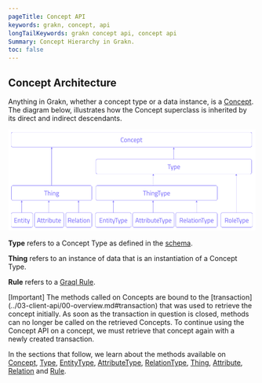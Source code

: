 ```yaml
---
pageTitle: Concept API
keywords: grakn, concept, api
longTailKeywords: grakn concept api, concept api
Summary: Concept Hierarchy in Grakn.
toc: false
---
```


## Concept Architecture
Anything in Grakn, whether a concept type or a data instance, is a [Concept](../04-concept-api/01-concept.md). The diagram below, illustrates how the Concept superclass is inherited by its direct and indirect descendants.

![Concept Hierarchy](../images/concept-api/overview_hierarchy.png)

**Type** refers to a Concept Type as defined in the [schema](../09-schema/00-overview.md#grakn-data-model).

**Thing** refers to an instance of data that is an instantiation of a Concept Type.

**Rule** refers to a [Graql Rule](../09-schema/03-rules.md).

<div class="note">
[Important]
The methods called on Concepts are bound to the [transaction](../03-client-api/00-overview.md#transaction) that was used to retrieve the concept initially. As soon as the transaction in question is closed, methods can no longer be called on the retrieved Concepts. To continue using the Concept API on a concept, we must retrieve that concept again with a newly created transaction.
</div>

In the sections that follow, we learn about the methods available on [Concept](../04-concept-api/01-concept.md), [Type](../04-concept-api/02-type.md#type-methods), [EntityType](../04-concept-api/02-type.md#entitytype-methods), [AttributeType](../04-concept-api/02-type.md#attributetype-methods), [RelationType](../04-concept-api/02-type.md#relationtype-methods), [Thing](../04-concept-api/04-thing.md#thing-methods), [Attribute](../04-concept-api/04-thing.md#attribute-methods), [Relation](../04-concept-api/04-thing.md#relation-methods) and [Rule](../04-concept-api/03-rule.md).
